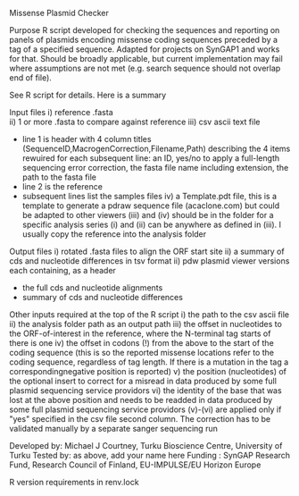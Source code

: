 Missense Plasmid Checker

Purpose
R script developed for checking the sequences and reporting on panels of plasmids encoding missense coding sequences preceded by a tag of a specified sequence. 
Adapted for projects on SynGAP1 and works for that. Should be broadly applicable, but current implementation may fail where assumptions are not met (e.g. search sequence should not overlap end of file).

See R script for details. Here is a summary

Input files
i) reference .fasta  
ii) 1 or more .fasta to compare against reference
iii) csv ascii text file 
- line 1 is header with 4 column titles (SequenceID,MacrogenCorrection,Filename,Path) describing the 4 items rewuired for each subsequent line: an ID, yes/no to apply a full-length sequencing error correction, the fasta file name including extension, the path to the fasta file
- line 2 is the reference
- subsequent lines list the samples files
iv) a Template.pdt file, this is a template to generate a pdraw sequence file (acaclone.com) but could be adapted to other viewers
(iii) and (iv) should be in the folder for a specific analysis series
(i) and (ii) can be anywhere as defined in (iii). I usually copy the reference into the analysis folder 

Output files
i)  rotated .fasta files to align the ORF start site
ii) a summary of cds and nucleotide differences in tsv format
ii) pdw plasmid viewer versions each containing, as a header
- the full cds and nucleotide alignments
- summary of cds and nucleotide differences
  

Other inputs required
at the top of the R script
i) the path to the csv ascii file
ii) the analysis folder path as an output path
iii) the offset in nucleotides to the ORF-of-interest in the reference, where the N-terminal tag starts of there is one
iv) the offset in codons (!) from the above to the start of the coding sequence (this is so the reported missense locations refer to the coding sequence, regardless of tag length. If there is a mutation in the tag a correspondingnegative position is reported)
v) the position (nucleotides) of the optional insert to correct for a misread in data produced by some full plasmid sequencing service providors
vi) the identity of the base that was lost at the above position and needs to be readded in data produced by some full plasmid sequencing service providors
(v)-(vi) are applied only if "yes" specified in the csv file second column. The correction has to be validated manually by a separate sanger sequencing run


Developed by: Michael J Courtney, Turku Bioscience Centre, University of Turku
Tested by: as above, add your name here 
Funding : SynGAP Research Fund, Research Council of Finland, EU-IMPULSE/EU Horizon Europe

R version requirements in renv.lock

